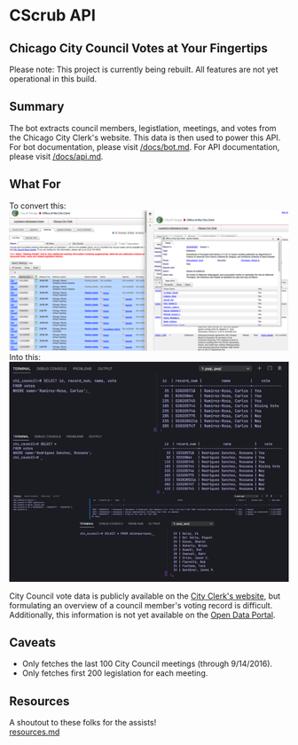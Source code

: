 # CScrub API 

## Chicago City Council Votes at Your Fingertips
Please note: This project is currently being rebuilt. All features are not yet operational in this build.

## Summary
The bot extracts council members, legistlation, meetings, and votes from the Chicago City Clerk's website. This data is then used to power this API. For bot documentation, please visit [/docs/bot.md](./docs/bot.md). For API documentation, please visit [/docs/api.md](./docs/api.md).

## What For
To convert this:
![City Clerk website](/img/chi_clerk.png)
Into this:
![PostgreSQL database with City Clerk data](/img/psql.png)

City Council vote data is publicly available on the [City Clerk's website](https://chicago.legistar.com/Calendar.aspx), but formulating an overview of a council member's voting record is difficult. Additionally, this information is not yet available on the [Open Data Portal](https://data.cityofchicago.org/).

## Caveats
- Only fetches the last 100 City Council meetings (through 9/14/2016).
- Only fetches first 200 legislation for each meeting.

## Resources
A shoutout to these folks for the assists!</br>
[resources.md](/docs/resources.md)
